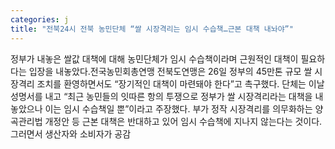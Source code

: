 ```yaml
---
categories: j
title: "전북24시 전북 농민단체 “쌀 시장격리는 임시 수습책…근본 대책 내놔야”"
---
```

정부가 내놓은 쌀값 대책에 대해 농민단체가 임시 수습책이라며 근원적인 대책이 필요하다는 입장을 내놓았다.전국농민회총연맹 전북도연맹은 26일 정부의 45만톤 규모 쌀 시장격리 조치를 환영하면서도 “장기적인 대책이 마련돼야 한다”고 촉구했다. 단체는 이날 성명서를 내고 “최근 농민들의 잇따른 항의 투쟁으로 정부가 쌀 시장격리라는 대책을 내놓았으나 이는 임시 수습책일 뿐”이라고 주장했다. 부가 정작 시장격리를 의무화하는 양곡관리법 개정안 등 근본 대책은 반대하고 있어 임시 수습책에 지나지 않는다는 것이다. 그러면서 생산자와 소비자가 공감